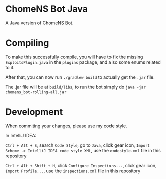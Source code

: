 # ChomeNS Bot Java
A Java version of ChomeNS Bot.

# Compiling

To make this successfully compile, you will have to fix the missing `ExploitsPlugin.java` in the `plugins` package, and also some enums related to it. 

After that, you can now run `./gradlew build` to actually get the `.jar` file.

The .jar file will be at `build/libs`, to run the bot simply do `java -jar chomens_bot-rolling-all.jar` 

# Development

When commiting your changes, please use my code style.

In IntelliJ IDEA:

`Ctrl + Alt + S`, search `Code Style`, go to `Java`, click gear icon, `Import Scheme -> IntelliJ IDEA code style XML`,
use the `codestyle.xml` file in this repository

`Ctrl + Alt + Shift + H`, click `Configure Inspections...`, click gear icon, `Import Profile...`,
use the `inspections.xml` file in this repository
